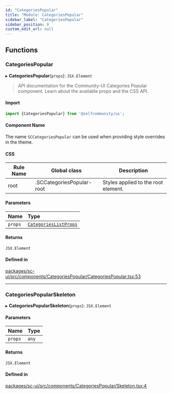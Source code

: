 ```yaml
---
id: "CategoriesPopular"
title: "Module: CategoriesPopular"
sidebar_label: "CategoriesPopular"
sidebar_position: 0
custom_edit_url: null
---
```


## Functions

### CategoriesPopular

▸ **CategoriesPopular**(`props`): `JSX.Element`

> API documentation for the Community-UI Categories Popular component. Learn about the available props and the CSS API.

#### Import
```jsx
import {CategoriesPopular} from '@selfcommunity/ui';
```

#### Component Name
The name `SCCategoriesPopular` can be used when providing style overrides in the theme.

#### CSS

|Rule Name|Global class|Description|
|---|---|---|
|root|.SCCategoriesPopular-root|Styles applied to the root element.|

#### Parameters

| Name | Type |
| :------ | :------ |
| `props` | [`CategoriesListProps`](../interfaces/CategoriesSuggestion.CategoriesListProps.md) |

#### Returns

`JSX.Element`

#### Defined in

[packages/sc-ui/src/components/CategoriesPopular/CategoriesPopular.tsx:53](https://github.com/selfcommunity/community-ui/blob/cab08cf/packages/sc-ui/src/components/CategoriesPopular/CategoriesPopular.tsx#L53)

___

### CategoriesPopularSkeleton

▸ **CategoriesPopularSkeleton**(`props`): `JSX.Element`

#### Parameters

| Name | Type |
| :------ | :------ |
| `props` | `any` |

#### Returns

`JSX.Element`

#### Defined in

[packages/sc-ui/src/components/CategoriesPopular/Skeleton.tsx:4](https://github.com/selfcommunity/community-ui/blob/cab08cf/packages/sc-ui/src/components/CategoriesPopular/Skeleton.tsx#L4)
